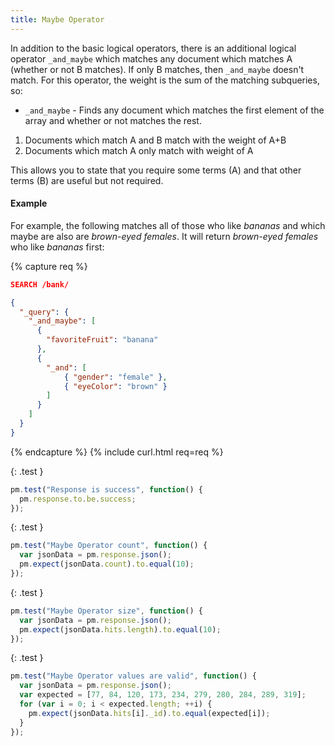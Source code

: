 ```yaml
---
title: Maybe Operator
---
```


In addition to the basic logical operators, there is an additional logical
operator `_and_maybe` which matches any document which matches A (whether or
not B matches). If only B matches, then `_and_maybe` doesn't match. For this
operator, the weight is the sum of the matching subqueries, so:

* `_and_maybe`    - Finds any document which matches the first element of the
                    array and whether or not matches the rest.

1. Documents which match A and B match with the weight of A+B
2. Documents which match A only match with weight of A

This allows you to state that you require some terms (A) and that other
terms (B) are useful but not required.

#### Example

For example, the following matches all of those who like _bananas_ and which
maybe are also are _brown-eyed females_. It will return _brown-eyed females_
who like _bananas_ first:

{% capture req %}

```json
SEARCH /bank/

{
  "_query": {
    "_and_maybe": [
      {
        "favoriteFruit": "banana"
      },
      {
        "_and": [
            { "gender": "female" },
            { "eyeColor": "brown" }
        ]
      }
    ]
  }
}
```
{% endcapture %}
{% include curl.html req=req %}

{: .test }

```js
pm.test("Response is success", function() {
  pm.response.to.be.success;
});
```

{: .test }

```js
pm.test("Maybe Operator count", function() {
  var jsonData = pm.response.json();
  pm.expect(jsonData.count).to.equal(10);
});
```

{: .test }

```js
pm.test("Maybe Operator size", function() {
  var jsonData = pm.response.json();
  pm.expect(jsonData.hits.length).to.equal(10);
});
```

{: .test }

```js
pm.test("Maybe Operator values are valid", function() {
  var jsonData = pm.response.json();
  var expected = [77, 84, 120, 173, 234, 279, 280, 284, 289, 319];
  for (var i = 0; i < expected.length; ++i) {
    pm.expect(jsonData.hits[i]._id).to.equal(expected[i]);
  }
});
```
